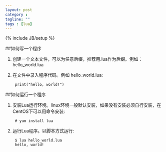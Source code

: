 ```yaml
---
layout: post
category : 
tagline: ""
tags : [lua]
---
```

{% include JB/setup %}

##如何写一个程序
1. 创建一个文本文件，可以为任意后缀，推荐用.lua作为后缀。例如：hello_world.lua

2. 在文件中录入程序代码。例如
hello_world.lua:

        print("hello, world!")

##如何运行一个程序
1. 安装Lua运行环境。linux环境一般默认安装，如果没有安装必须自行安装，在CentOS下可以用命令安装:

        # yum install lua
2. 运行Lua程序。以脚本方式运行:

        $ lua hello_world.lua
        hello, world!
